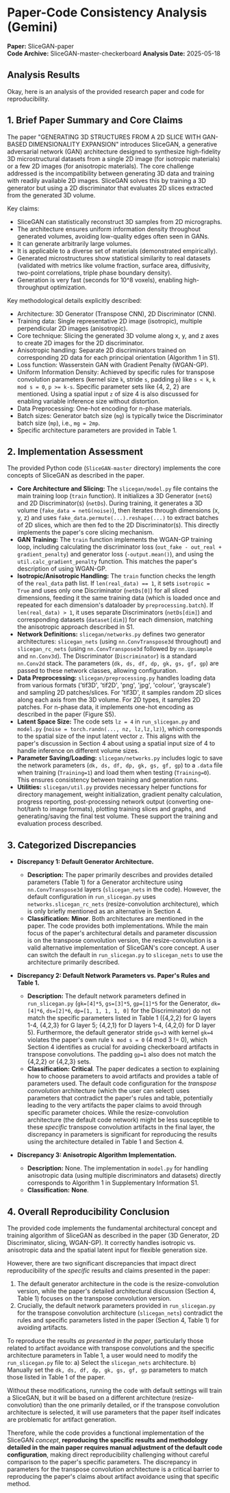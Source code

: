 # Paper-Code Consistency Analysis (Gemini)

**Paper:** SliceGAN-paper  
**Code Archive:** SliceGAN-master-checkerboard
**Analysis Date:** 2025-05-18

## Analysis Results

Okay, here is an analysis of the provided research paper and code for reproducibility.

## 1. Brief Paper Summary and Core Claims

The paper "GENERATING 3D STRUCTURES FROM A 2D SLICE WITH GAN-BASED DIMENSIONALITY EXPANSION" introduces SliceGAN, a generative adversarial network (GAN) architecture designed to synthesize high-fidelity 3D microstructural datasets from a single 2D image (for isotropic materials) or a few 2D images (for anisotropic materials). The core challenge addressed is the incompatibility between generating 3D data and training with readily available 2D images. SliceGAN solves this by training a 3D generator but using a 2D discriminator that evaluates 2D slices extracted from the generated 3D volume.

Key claims:
*   SliceGAN can statistically reconstruct 3D samples from 2D micrographs.
*   The architecture ensures uniform information density throughout generated volumes, avoiding low-quality edges often seen in GANs.
*   It can generate arbitrarily large volumes.
*   It is applicable to a diverse set of materials (demonstrated empirically).
*   Generated microstructures show statistical similarity to real datasets (validated with metrics like volume fraction, surface area, diffusivity, two-point correlations, triple phase boundary density).
*   Generation is very fast (seconds for 10^8 voxels), enabling high-throughput optimization.

Key methodological details explicitly described:
*   Architecture: 3D Generator (Transpose CNN), 2D Discriminator (CNN).
*   Training data: Single representative 2D image (isotropic), multiple perpendicular 2D images (anisotropic).
*   Core technique: Slicing the generated 3D volume along x, y, and z axes to create 2D images for the 2D discriminator.
*   Anisotropic handling: Separate 2D discriminators trained on corresponding 2D data for each principal orientation (Algorithm 1 in S1).
*   Loss function: Wasserstein GAN with Gradient Penalty (WGAN-GP).
*   Uniform Information Density: Achieved by specific rules for transpose convolution parameters (kernel size `k`, stride `s`, padding `p`) like `s < k`, `k mod s = 0`, `p >= k-s`. Specific parameter sets like {4, 2, 2} are mentioned. Using a spatial input `z` of size 4 is also discussed for enabling variable inference size without distortion.
*   Data Preprocessing: One-hot encoding for n-phase materials.
*   Batch sizes: Generator batch size (`mg`) is typically twice the Discriminator batch size (`mp`), i.e., `mg = 2mp`.
*   Specific architecture parameters are provided in Table 1.

## 2. Implementation Assessment

The provided Python code (`SliceGAN-master` directory) implements the core concepts of SliceGAN as described in the paper.

*   **Core Architecture and Slicing:** The `slicegan/model.py` file contains the main training loop (`train` function). It initializes a 3D Generator (`netG`) and 2D Discriminator(s) (`netDs`). During training, it generates a 3D volume (`fake_data = netG(noise)`), then iterates through dimensions (x, y, z) and uses `fake_data.permute(...).reshape(...)` to extract batches of 2D slices, which are then fed to the 2D Discriminator(s). This directly implements the paper's core slicing mechanism.
*   **GAN Training:** The `train` function implements the WGAN-GP training loop, including calculating the discriminator loss (`out_fake - out_real + gradient_penalty`) and generator loss (`-output.mean()`), and using the `util.calc_gradient_penalty` function. This matches the paper's description of using WGAN-GP.
*   **Isotropic/Anisotropic Handling:** The `train` function checks the length of the `real_data` path list. If `len(real_data) == 1`, it sets `isotropic = True` and uses only one Discriminator (`netDs[0]`) for all sliced dimensions, feeding it the same training data (which is loaded once and repeated for each dimension's dataloader by `preprocessing.batch`). If `len(real_data) > 1`, it uses separate Discriminators (`netDs[dim]`) and corresponding datasets (`dataset[dim]`) for each dimension, matching the anisotropic approach described in S1.
*   **Network Definitions:** `slicegan/networks.py` defines two generator architectures: `slicegan_nets` (using `nn.ConvTranspose3d` throughout) and `slicegan_rc_nets` (using `nn.ConvTranspose3d` followed by `nn.Upsample` and `nn.Conv3d`). The Discriminator (`Discriminator`) is a standard `nn.Conv2d` stack. The parameters (`dk, ds, df, dp, gk, gs, gf, gp`) are passed to these network classes, allowing configuration.
*   **Data Preprocessing:** `slicegan/preprocessing.py` handles loading data from various formats ('tif3D', 'tif2D', 'png', 'jpg', 'colour', 'grayscale') and sampling 2D patches/slices. For 'tif3D', it samples random 2D slices along each axis from the 3D volume. For 2D types, it samples 2D patches. For n-phase data, it implements one-hot encoding as described in the paper (Figure S5).
*   **Latent Space Size:** The code sets `lz = 4` in `run_slicegan.py` and `model.py` (`noise = torch.randn(..., nz, lz,lz,lz)`), which corresponds to the spatial size of the input latent vector `z`. This aligns with the paper's discussion in Section 4 about using a spatial input size of 4 to handle inference on different volume sizes.
*   **Parameter Saving/Loading:** `slicegan/networks.py` includes logic to save the network parameters (`dk, ds, df, dp, gk, gs, gf, gp`) to a `.data` file when training (`Training=1`) and load them when testing (`Training=0`). This ensures consistency between training and generation runs.
*   **Utilities:** `slicegan/util.py` provides necessary helper functions for directory management, weight initialization, gradient penalty calculation, progress reporting, post-processing network output (converting one-hot/tanh to image formats), plotting training slices and graphs, and generating/saving the final test volume. These support the training and evaluation process described.

## 3. Categorized Discrepancies

*   **Discrepancy 1: Default Generator Architecture.**
    *   **Description:** The paper primarily describes and provides detailed parameters (Table 1) for a Generator architecture using `nn.ConvTranspose3d` layers (`slicegan_nets` in the code). However, the default configuration in `run_slicegan.py` uses `networks.slicegan_rc_nets` (resize-convolution architecture), which is only briefly mentioned as an alternative in Section 4.
    *   **Classification:** **Minor**. Both architectures are mentioned in the paper. The code provides both implementations. While the main focus of the paper's architectural details and parameter discussion is on the transpose convolution version, the resize-convolution is a valid alternative implementation of SliceGAN's core concept. A user can switch the default in `run_slicegan.py` to `slicegan_nets` to use the architecture primarily described.

*   **Discrepancy 2: Default Network Parameters vs. Paper's Rules and Table 1.**
    *   **Description:** The default network parameters defined in `run_slicegan.py` (`gk=[4]*5`, `gs=[3]*5`, `gp=[1]*5` for the Generator, `dk=[4]*6`, `ds=[2]*6`, `dp=[1, 1, 1, 1, 0]` for the Discriminator) do not match the specific parameters listed in Table 1 ({4,2,2} for G layers 1-4, {4,2,3} for G layer 5; {4,2,1} for D layers 1-4, {4,2,0} for D layer 5). Furthermore, the default generator stride `gs=3` with kernel `gk=4` violates the paper's own rule `k mod s = 0` (4 mod 3 != 0), which Section 4 identifies as crucial for avoiding checkerboard artifacts in transpose convolutions. The padding `gp=1` also does not match the {4,2,2} or {4,2,3} sets.
    *   **Classification:** **Critical**. The paper dedicates a section to explaining how to choose parameters to avoid artifacts and provides a table of parameters used. The default code configuration for the *transpose convolution* architecture (which the user can select) uses parameters that contradict the paper's rules and table, potentially leading to the very artifacts the paper claims to avoid through specific parameter choices. While the resize-convolution architecture (the default code network) might be less susceptible to these *specific* transpose convolution artifacts in the final layer, the discrepancy in parameters is significant for reproducing the results using the architecture detailed in Table 1 and Section 4.

*   **Discrepancy 3: Anisotropic Algorithm Implementation.**
    *   **Description:** None. The implementation in `model.py` for handling anisotropic data (using multiple discriminators and datasets) directly corresponds to Algorithm 1 in Supplementary Information S1.
    *   **Classification:** **None**.

## 4. Overall Reproducibility Conclusion

The provided code implements the fundamental architectural concept and training algorithm of SliceGAN as described in the paper (3D Generator, 2D Discriminator, slicing, WGAN-GP). It correctly handles isotropic vs. anisotropic data and the spatial latent input for flexible generation size.

However, there are two significant discrepancies that impact direct reproducibility of the *specific* results and claims presented in the paper:

1.  The default generator architecture in the code is the resize-convolution version, while the paper's detailed architectural discussion (Section 4, Table 1) focuses on the transpose convolution version.
2.  Crucially, the default network parameters provided in `run_slicegan.py` for the transpose convolution architecture (`slicegan_nets`) contradict the rules and specific parameters listed in the paper (Section 4, Table 1) for avoiding artifacts.

To reproduce the results *as presented in the paper*, particularly those related to artifact avoidance with transpose convolutions and the specific architecture parameters in Table 1, a user would need to modify the `run_slicegan.py` file to:
a) Select the `slicegan_nets` architecture.
b) Manually set the `dk, ds, df, dp, gk, gs, gf, gp` parameters to match those listed in Table 1 of the paper.

Without these modifications, running the code with default settings will train a SliceGAN, but it will be based on a different architecture (resize-convolution) than the one primarily detailed, or if the transpose convolution architecture is selected, it will use parameters that the paper itself indicates are problematic for artifact generation.

Therefore, while the code provides a functional implementation of the SliceGAN *concept*, **reproducing the specific results and methodology detailed in the main paper requires manual adjustment of the default code configuration**, making direct reproducibility challenging without careful comparison to the paper's specific parameters. The discrepancy in parameters for the transpose convolution architecture is a critical barrier to reproducing the paper's claims about artifact avoidance using that specific method.